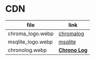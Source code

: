 # CDN

| file | link |
| ---- | ---- |
| chroma_logo.webp | [chromalog](https://cdn.jsdelivr.net/gh/tutosrivegamerLQ/images-projects-srm-trg@refs/heads/main/modules/chromalog_logo.webp) |
| msqlite_logo.webp | [msqlite](https://cdn.jsdelivr.net/gh/tutosrivegamerLQ/images-projects-srm-trg@refs/heads/main/modules/msqlite_logo.webp) |
| chronolog.webp | [**Chrono Log**](https://cdn.jsdelivr.net/gh/tutosrivegamerLQ/images-projects-srm-trg@refs/heads/main/modules/msqlite_logo.webp) |
